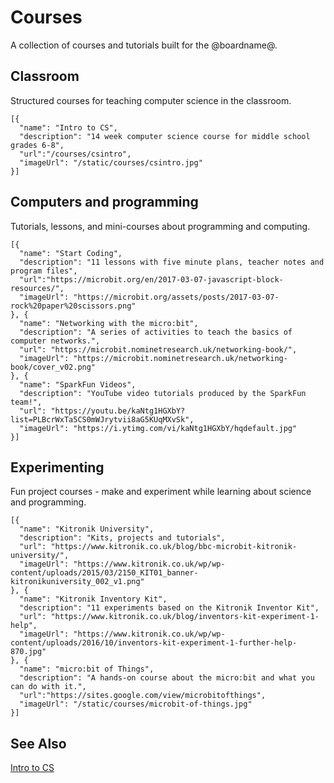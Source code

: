 # Courses

A collection of courses and tutorials built for the @boardname@.

## Classroom

Structured courses for teaching computer science in the classroom.

```codecard
[{
  "name": "Intro to CS",
  "description": "14 week computer science course for middle school grades 6-8",
  "url":"/courses/csintro",
  "imageUrl": "/static/courses/csintro.jpg"
}]
```

## Computers and programming

Tutorials, lessons, and mini-courses about programming and computing.

```codecard
[{
  "name": "Start Coding",
  "description": "11 lessons with five minute plans, teacher notes and program files",
  "url":"https://microbit.org/en/2017-03-07-javascript-block-resources/",
  "imageUrl": "https://microbit.org/assets/posts/2017-03-07-rock%20paper%20scissors.png"
}, {
  "name": "Networking with the micro:bit",
  "description": "A series of activities to teach the basics of computer networks.",
  "url": "https://microbit.nominetresearch.uk/networking-book/",
  "imageUrl": "https://microbit.nominetresearch.uk/networking-book/cover_v02.png"  
}, {
  "name": "SparkFun Videos",
  "description": "YouTube video tutorials produced by the SparkFun team!",
  "url": "https://youtu.be/kaNtg1HGXbY?list=PLBcrWxTa5CS0mWJrytvii8aG5KUqMXvSk",
  "imageUrl": "https://i.ytimg.com/vi/kaNtg1HGXbY/hqdefault.jpg"
}]
```
## Experimenting

Fun project courses - make and experiment while learning about science and programming.

```codecard
[{
  "name": "Kitronik University",
  "description": "Kits, projects and tutorials",
  "url": "https://www.kitronik.co.uk/blog/bbc-microbit-kitronik-university/",
  "imageUrl": "https://www.kitronik.co.uk/wp/wp-content/uploads/2015/03/2150_KIT01_banner-kitronikuniversity_002_v1.png"
}, {
  "name": "Kitronik Inventory Kit",
  "description": "11 experiments based on the Kitronik Inventor Kit",
  "url": "https://www.kitronik.co.uk/blog/inventors-kit-experiment-1-help",
  "imageUrl": "https://www.kitronik.co.uk/wp/wp-content/uploads/2016/10/inventors-kit-experiment-1-further-help-870.jpg"
}, {
  "name": "micro:bit of Things",
  "description": "A hands-on course about the micro:bit and what you can do with it.",
  "url":"https://sites.google.com/view/microbitofthings",
  "imageUrl": "/static/courses/microbit-of-things.jpg"
}]
```

## See Also

[Intro to CS](/courses/csintro)
